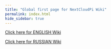 ```yaml
---
title: "Global first page for NextCloudPi Wiki"
permalink: index.html
hide_sidebar: true
---
```


[Click here for ENGLISH Wiki](en_Home.html)

[Click here for RUSSIAN Wiki](ru_Home.html)
